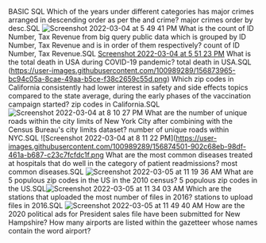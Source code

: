 BASIC SQL
Which of the years under different categories has major crimes arranged in descending order as per the and crime? major crimes order by desc.SQL ![Screenshot 2022-03-04 at 5 49 41 PM](https://user-images.githubusercontent.com/100989289/156873816-9c3433d1-d630-418a-a8b0-13e1bdf69615.png)
What is the count of ID Number, Tax Revenue from big query public data which is grouped by ID Number, Tax Revenue and is in order of them respectively? count of ID Number, Tax Revenue.SQL [Screenshot 2022-03-04 at 5 51 23 PM](https://user-images.githubusercontent.com/100989289/156873893-865325ab-a71d-4272-a70b-f3d4049e1edf.png)
What is the total death in USA during COVID-19 pandemic? total death in USA.SQL (https://user-images.githubusercontent.com/100989289/156873965-bc94c05a-8cae-49aa-b5ce-f38c2659c55d.png)
Which zip codes in California consistently had lower interest in safety and side effects topics compared to the state average, during the early phases of the vaccination campaign started? zip codes in California.SQL![Screenshot 2022-03-04 at 8 10 27 PM](https://user-images.githubusercontent.com/100989289/156874255-e49775bb-9573-4bdb-b375-9bc13195067f.png)
What are the number of unique roads within the city limits of New York City after combining with the Census Bureau's city limits dataset? number of unique roads within NYC.SQL ![Screenshot 2022-03-04 at 8 11 22 PM](https://user-images.githubusercontent.com/100989289/156874501-902c68eb-98df-461a-b687-c23c7fcfdc1f.png
What are the most common diseases treated at hospitals that do well in the category of  patient readmissions? most common diseases.SQL ![Screenshot 2022-03-05 at 11 19 36 AM](https://user-images.githubusercontent.com/100989289/156874596-359ee492-0e99-4cf3-b38e-bd1d4e49fada.png)
 What are 5  populous zip codes in the US in the 2010 census? 5 populous zip codes in the US.SQL![Screenshot 2022-03-05 at 11 34 03 AM](https://user-images.githubusercontent.com/100989289/156874635-8959f83b-520e-48b8-88d1-2627e7f5b274.png)
Which are the stations that uploaded the most number of files in 2016? stations to upload files in 2016.SQL ![Screenshot 2022-03-05 at 11 49 40 AM](https://user-images.githubusercontent.com/100989289/156874766-79faa9d0-3d00-459b-a41d-1e02fb0c422b.png)
How are the 2020 political ads for President sales file have been submitted for New Hampshire?
How many airports are listed within the gazetteer whose names contain the word airport?
